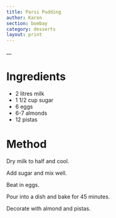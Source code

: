```yaml
---
title: Parsi Pudding
author: Karen
section: bombay
category: desserts
layout: print
---
```

__


# Ingredients

* 2 litres milk
* 1 1/2 cup sugar
* 6 eggs
* 6-7 almonds
* 12 pistas



# Method

Dry milk to half and cool.

Add sugar and mix well.

Beat in eggs.

Pour into a dish and bake for 45 minutes.

Decorate with almond and pistas.


 









